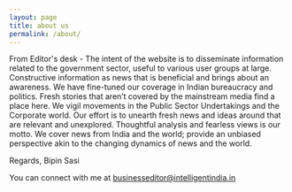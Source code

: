 ```yaml
---
layout: page
title: about us
permalink: /about/
---
```


 
From Editor's desk - 
The intent of the website is to disseminate information related to the government sector, useful to various user groups at large. Constructive information as news that is beneficial and brings about an awareness. We have fine-tuned our coverage in Indian bureaucracy and politics. Fresh stories that aren’t covered by the mainstream media find a place here. We vigil movements in the Public Sector Undertakings and the Corporate world. Our effort is to unearth fresh news and ideas around that are relevant and unexplored. Thoughtful analysis and fearless views is our motto. We cover news from India and the world; provide an unbiased perspective akin to the changing dynamics of news and the world.

Regards,
Bipin Sasi

You can connect with me at [businesseditor@intelligentindia.in](mailto:businesseditor@intelligentindia.in)
 